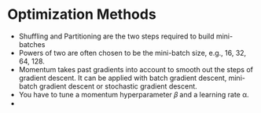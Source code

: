 # Optimization Methods

* Shuffling and Partitioning are the two steps required to build mini-batches
* Powers of two are often chosen to be the mini-batch size, e.g., 16, 32, 64, 128.
* Momentum takes past gradients into account to smooth out the steps of gradient descent. It can be applied with batch gradient descent, mini-batch gradient descent or stochastic gradient descent.
* You have to tune a momentum hyperparameter 𝛽 and a learning rate  α.
* 